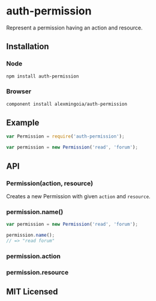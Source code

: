 # auth-permission

Represent a permission having an action and resource.

## Installation

### Node

```sh
npm install auth-permission
```

### Browser

```sh
component install alexmingoia/auth-permission
```

## Example

```javascript
var Permission = require('auth-permission');

var permission = new Permission('read', 'forum');
```

## API

### Permission(action, resource)

Creates a new Permission with given `action` and `resource`.

### permission.name()

```javascript
var permission = new Permission('read', 'forum');

permission.name();
// => "read forum"
```

### permission.action

### permission.resource

## MIT Licensed
